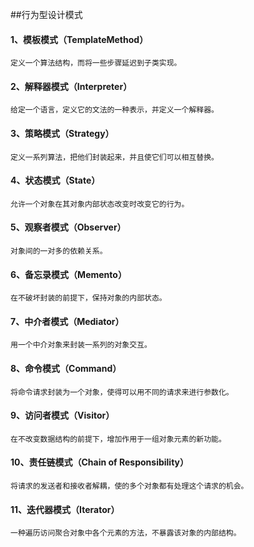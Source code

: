 ##行为型设计模式
#### 1、模板模式（TemplateMethod）
    定义一个算法结构，而将一些步骤延迟到子类实现。

#### 2、解释器模式（Interpreter）
    给定一个语言，定义它的文法的一种表示，并定义一个解释器。

#### 3、策略模式（Strategy）
    定义一系列算法，把他们封装起来，并且使它们可以相互替换。

#### 4、状态模式（State）
    允许一个对象在其对象内部状态改变时改变它的行为。

#### 5、观察者模式（Observer）
    对象间的一对多的依赖关系。

#### 6、备忘录模式（Memento）
    在不破坏封装的前提下，保持对象的内部状态。

#### 7、中介者模式（Mediator）
    用一个中介对象来封装一系列的对象交互。

#### 8、命令模式（Command）
    将命令请求封装为一个对象，使得可以用不同的请求来进行参数化。

#### 9、访问者模式（Visitor）
    在不改变数据结构的前提下，增加作用于一组对象元素的新功能。

#### 10、责任链模式（Chain of Responsibility）
    将请求的发送者和接收者解耦，使的多个对象都有处理这个请求的机会。

#### 11、迭代器模式（Iterator）
    一种遍历访问聚合对象中各个元素的方法，不暴露该对象的内部结构。
  